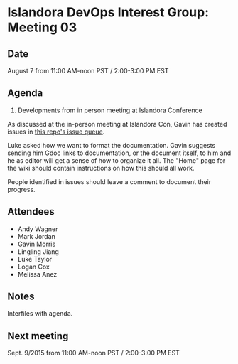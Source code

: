 # Islandora DevOps Interest Group: Meeting 03

## Date

August 7 from 11:00 AM-noon PST / 2:00-3:00 PM EST

## Agenda

1. Developments from in person meeting at Islandora Conference

As discussed at the in-person meeting at Islandora Con, Gavin has created issues in [this repo's issue queue](https://github.com/islandora-interest-groups/Islandora-DevOps-Interest-Group/issues).

Luke asked how we want to format the documentation. Gavin suggests sending him Gdoc links to documentation, or the document itself, to him and he as editor will get a sense of how to organize it all. The "Home" page for the wiki should contain instructions on how this should all work.

People identified in issues should leave a comment to document their progress.




## Attendees

* Andy Wagner
* Mark Jordan
* Gavin Morris
* Lingling Jiang
* Luke Taylor
* Logan Cox
* Melissa Anez

## Notes

Interfiles with agenda.

## Next meeting

Sept. 9/2015 from 11:00 AM-noon PST / 2:00-3:00 PM EST

